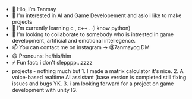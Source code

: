 - 👋 Hlo, I’m Tanmay
- 👀 I’m interested in AI and Game Developement and aslo i like to make projects 
- 🌱 I’m currently learning c , c++ . (i know python)
- 💞️ I’m looking to collaborate to somebody who is intrested in game development, artificial and emotional intellegence.
- 📫 You can contact me on instagram -> @7anmayog DM
- 😄 Pronouns: he/his/him
- ⚡ Fun fact: i don't slepppp...zzzz
- projects - nothing much but 1. I made a matrix calculator it's nice.
                              2. A voice-based realtime AI assistant (base version is completed still fixing issues and bugs YK.
                              3. i am looking forward for a project on game development with unity IG.
<!---
og7anmay/og7anmay is a ✨ special ✨ repository because its `README.md` (this file) appears on your GitHub profile.
You can click the Preview link to take a look at your changes.
--->
